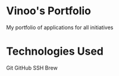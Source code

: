# Vinoo's Portfolio
My portfolio of applications for all initiatives

# Technologies Used
Git
GitHub
SSH
Brew
